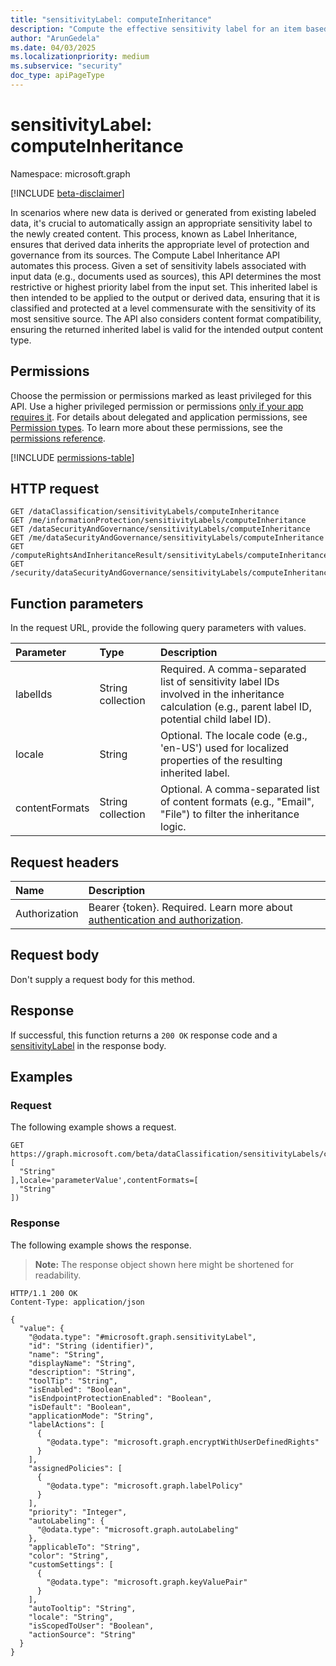 ```yaml
---
title: "sensitivityLabel: computeInheritance"
description: "Compute the effective sensitivity label for an item based on its parent container's label."
author: "ArunGedela"
ms.date: 04/03/2025
ms.localizationpriority: medium
ms.subservice: "security"
doc_type: apiPageType
---
```


# sensitivityLabel: computeInheritance

Namespace: microsoft.graph

[!INCLUDE [beta-disclaimer](../../includes/beta-disclaimer.md)]

In scenarios where new data is derived or generated from existing labeled data, it's crucial to automatically assign an appropriate sensitivity label to the newly created content. This process, known as Label Inheritance, ensures that derived data inherits the appropriate level of protection and governance from its sources. The Compute Label Inheritance API automates this process. Given a set of sensitivity labels associated with input data (e.g., documents used as sources), this API determines the most restrictive or highest priority label from the input set. This inherited label is then intended to be applied to the output or derived data, ensuring that it is classified and protected at a level commensurate with the sensitivity of its most sensitive source.
The API also considers content format compatibility, ensuring the returned inherited label is valid for the intended output content type.

## Permissions

Choose the permission or permissions marked as least privileged for this API. Use a higher privileged permission or permissions [only if your app requires it](/graph/permissions-overview#best-practices-for-using-microsoft-graph-permissions). For details about delegated and application permissions, see [Permission types](/graph/permissions-overview#permission-types). To learn more about these permissions, see the [permissions reference](/graph/permissions-reference).

<!-- {
  "blockType": "permissions",
  "name": "sensitivitylabel-computeinheritance-permissions"
}
-->
[!INCLUDE [permissions-table](../includes/permissions/sensitivitylabel-computeinheritance-permissions.md)]

## HTTP request

<!-- {
  "blockType": "ignored"
}
-->
``` http
GET /dataClassification/sensitivityLabels/computeInheritance
GET /me/informationProtection/sensitivityLabels/computeInheritance
GET /dataSecurityAndGovernance/sensitivityLabels/computeInheritance
GET /me/dataSecurityAndGovernance/sensitivityLabels/computeInheritance
GET /computeRightsAndInheritanceResult/sensitivityLabels/computeInheritance
GET /security/dataSecurityAndGovernance/sensitivityLabels/computeInheritance
```

## Function parameters

In the request URL, provide the following query parameters with values.

| Parameter      | Type              | Description                                                                                                   |
| :------------- | :---------------- | :------------------------------------------------------------------------------------------------------------ |
| labelIds       | String collection | Required. A comma-separated list of sensitivity label IDs involved in the inheritance calculation (e.g., parent label ID, potential child label ID). |
| locale         | String            | Optional. The locale code (e.g., 'en-US') used for localized properties of the resulting inherited label.       |
| contentFormats | String collection | Optional. A comma-separated list of content formats (e.g., "Email", "File") to filter the inheritance logic. |

## Request headers

|Name|Description|
|:---|:---|
|Authorization|Bearer {token}. Required. Learn more about [authentication and authorization](/graph/auth/auth-concepts).|

## Request body

Don't supply a request body for this method.

## Response

If successful, this function returns a `200 OK` response code and a [sensitivityLabel](../resources/security-sensitivitylabel.md) in the response body.

## Examples

### Request

The following example shows a request.
<!-- {
  "blockType": "request",
  "name": "sensitivitylabelthis.computeinheritance"
}
-->
``` http
GET https://graph.microsoft.com/beta/dataClassification/sensitivityLabels/computeInheritance(labelIds=[
  "String"
],locale='parameterValue',contentFormats=[
  "String"
])
```

### Response

The following example shows the response.
>**Note:** The response object shown here might be shortened for readability.
<!-- {
  "blockType": "response",
  "truncated": true,
  "@odata.type": "microsoft.graph.sensitivityLabel"
}
-->
``` http
HTTP/1.1 200 OK
Content-Type: application/json

{
  "value": {
    "@odata.type": "#microsoft.graph.sensitivityLabel",
    "id": "String (identifier)",
    "name": "String",
    "displayName": "String",
    "description": "String",
    "toolTip": "String",
    "isEnabled": "Boolean",
    "isEndpointProtectionEnabled": "Boolean",
    "isDefault": "Boolean",
    "applicationMode": "String",
    "labelActions": [
      {
        "@odata.type": "microsoft.graph.encryptWithUserDefinedRights"
      }
    ],
    "assignedPolicies": [
      {
        "@odata.type": "microsoft.graph.labelPolicy"
      }
    ],
    "priority": "Integer",
    "autoLabeling": {
      "@odata.type": "microsoft.graph.autoLabeling"
    },
    "applicableTo": "String",
    "color": "String",
    "customSettings": [
      {
        "@odata.type": "microsoft.graph.keyValuePair"
      }
    ],
    "autoTooltip": "String",
    "locale": "String",
    "isScopedToUser": "Boolean",
    "actionSource": "String"
  }
}
```

